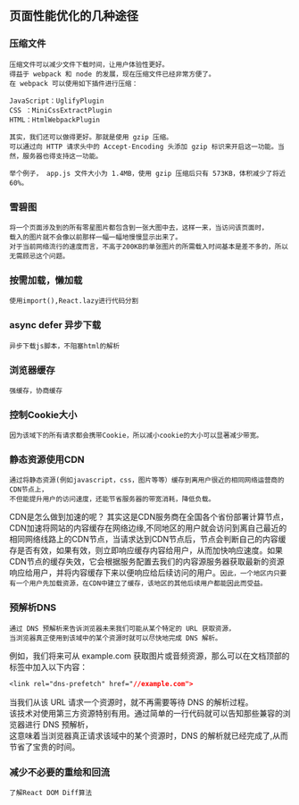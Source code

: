 ## 页面性能优化的几种途径

### 压缩文件
```
压缩文件可以减少文件下载时间，让用户体验性更好。
得益于 webpack 和 node 的发展，现在压缩文件已经非常方便了。
在 webpack 可以使用如下插件进行压缩：

JavaScript：UglifyPlugin
CSS ：MiniCssExtractPlugin
HTML：HtmlWebpackPlugin

其实，我们还可以做得更好。那就是使用 gzip 压缩。
可以通过向 HTTP 请求头中的 Accept-Encoding 头添加 gzip 标识来开启这一功能。当然，服务器也得支持这一功能。

举个例子， app.js 文件大小为 1.4MB，使用 gzip 压缩后只有 573KB，体积减少了将近 60%。
```

### 雪碧图
```
将一个页面涉及到的所有零星图片都包含到一张大图中去，这样一来，当访问该页面时，
载入的图片就不会像以前那样一幅一幅地慢慢显示出来了。
对于当前网络流行的速度而言，不高于200KB的单张图片的所需载入时间基本是差不多的，所以无需顾忌这个问题。
```

### 按需加载，懒加载
```
使用import(),React.lazy进行代码分割
```

### async defer 异步下载
```
异步下载js脚本，不阻塞html的解析
```

### 浏览器缓存
```
强缓存，协商缓存
```

### 控制Cookie大小
```
因为该域下的所有请求都会携带Cookie，所以减小cookie的大小可以显著减少带宽。
```

### 静态资源使用CDN
```
通过将静态资源(例如javascript，css，图片等等）缓存到离用户很近的相同网络运营商的CDN节点上，
不但能提升用户的访问速度，还能节省服务器的带宽消耗，降低负载。
```

CDN是怎么做到加速的呢？
其实这是CDN服务商在全国各个省份部署计算节点，CDN加速将网站的内容缓存在网络边缘,不同地区的用户就会访问到离自己最近的相同网络线路上的CDN节点，当请求达到CDN节点后，节点会判断自己的内容缓存是否有效，如果有效，则立即响应缓存内容给用户，从而加快响应速度。如果CDN节点的缓存失效，它会根据服务配置去我们的内容源服务器获取最新的资源响应给用户，并将内容缓存下来以便响应给后续访问的用户。`因此，一个地区内只要有一个用户先加载资源，在CDN中建立了缓存，该地区的其他后续用户都能因此而受益。`

### 预解析DNS
```
通过 DNS 预解析来告诉浏览器未来我们可能从某个特定的 URL 获取资源，
当浏览器真正使用到该域中的某个资源时就可以尽快地完成 DNS 解析。
```

例如，我们将来可从 example.com 获取图片或音频资源，那么可以在文档顶部的 标签中加入以下内容：
```css
<link rel="dns-prefetch" href="//example.com">
```
当我们从该 URL 请求一个资源时，就不再需要等待 DNS 的解析过程。  
该技术对使用第三方资源特别有用。通过简单的一行代码就可以告知那些兼容的浏览器进行 DNS 预解析，  
这意味着当浏览器真正请求该域中的某个资源时，DNS 的解析就已经完成了,从而节省了宝贵的时间。  

### 减少不必要的重绘和回流
```
了解React DOM Diff算法
```